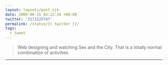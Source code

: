 ```yaml
---
layout: layouts/post.njk
date: 2009-06-15 03:22:34 +00:00
twitter: '2173225747'
permalink: /status/{{ twitter }}/
tags: 
  - tweet
---
```


> Web designing and watching Sex and the City. That is a totally normal combination of activities.

---
